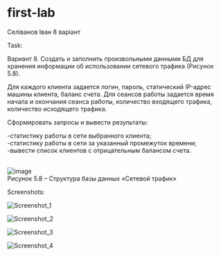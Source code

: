 # first-lab

Селіванов Іван      8 варіант

Task:

Вариант 8. Создать и заполнить произвольными данными БД для хранения информации об использовании сетевого трафика (Рисунок 5.8).

Для каждого клиента задается логин, пароль, статический IP-адрес машины клиента, баланс счета. Для сеансов работы задается время начала и окончания сеанса работы, количество входящего трафика, количество исходящего трафика.

Сформировать запросы и вывести результаты:

-статистику работы в сети выбранного клиента; <br>
-статистику работы в сети за указанный промежуток времени; <br>
-вывести список клиентов с отрицательным балансом счета.<br><br>

![image](https://user-images.githubusercontent.com/90205974/172926500-f5efd1f9-cc73-473c-b8c0-12eaad014f2b.png)<br>
Рисунок 5.8 – Структура базы данных «Сетевой трафик»

Screenshots:

![Screenshot_1](https://user-images.githubusercontent.com/90205974/172925764-a791bb1c-ae77-4fc3-9047-59060a71fdff.png)<br>

![Screenshot_2](https://user-images.githubusercontent.com/90205974/172925841-8092489b-ed32-4417-8dcf-0bdecfe1877e.png)<br>

![Screenshot_3](https://user-images.githubusercontent.com/90205974/172925860-77d7e190-97e6-46a3-ab05-5d6d2c3337a6.png)<br>

![Screenshot_4](https://user-images.githubusercontent.com/90205974/172925877-dcf7b282-ed04-4df6-ba29-0820babccc83.png)<br>
